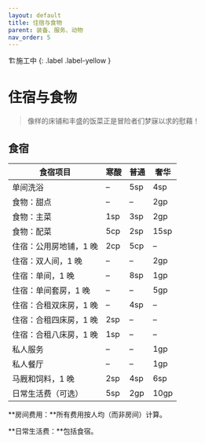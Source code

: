 ```yaml
---
layout: default
title: 住宿与食物
parent: 装备、服务、动物
nav_order: 5
---
```


🏗️施工中
{: .label .label-yellow }

# 住宿与食物

> 像样的床铺和丰盛的饭菜正是冒险者们梦寐以求的慰藉！

## 食宿

| 食宿项目               | 寒酸 | 普通 | 奢华 |
| ---------------------- | ---- | ---- | ---- |
| 单间洗浴               | –    | 5sp  | 4sp  |
| 食物：甜点             | –    | –    | 2gp  |
| 食物：主菜             | 1sp  | 3sp  | 2gp  |
| 食物：配菜             | 5cp  | 2sp  | 15sp |
| 住宿：公用房地铺，1 晚 | 2cp  | 5cp  | –    |
| 住宿：双人间，1 晚     | –    | –    | 2gp  |
| 住宿：单间，1 晚       | –    | 8sp  | 1gp  |
| 住宿：单间套房，1 晚   | –    | –    | 5gp  |
| 住宿：合租双床房，1 晚 | –    | 4sp  | –    |
| 住宿：合租四床房，1 晚 | 2sp  | –    | –    |
| 住宿：合租八床房，1 晚 | 1sp  | –    | –    |
| 私人服务               | –    | –    | 1gp  |
| 私人餐厅               | –    | –    | 1gp  |
| 马厩和饲料，1 晚       | 2sp  | 4sp  | 6sp  |
| 日常生活费（可选）     | 5sp  | 2gp  | 10gp |

**房间费用：**所有费用按人均（而非房间）计算。

**日常生活费：**包括食宿。
